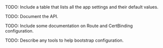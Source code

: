 TODO: Include a table that lists all the app settings and their default values.

TODO: Document the API.

TODO: Include some documentation on Route and CertBinding configuration.

TODO: Describe any tools to help bootstrap configuration.
